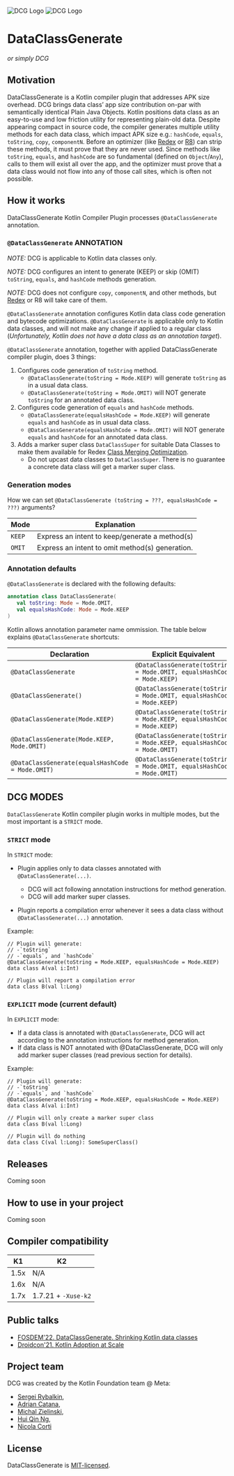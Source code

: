 ![DCG Logo](media/logo-full-color.svg#gh-light-mode-only)
![DCG Logo](media/logo-white.svg#gh-dark-mode-only)

# DataClassGenerate
_or simply DCG_


## Motivation
DataClassGenerate is a Kotlin compiler plugin that addresses APK size overhead.
DCG brings data class’ app size contribution on-par with semantically identical Plain Java Objects.
Kotlin positions data class as an easy-to-use and low friction utility for representing plain-old data.
Despite appearing compact in source code, the compiler generates multiple utility methods for each data class, which impact APK size e.g.: `hashCode`, `equals`, `toString`, `copy`, `componentN`.
Before an optimizer (like [Redex](https://github.com/facebook/redex/) or [R8](https://r8.googlesource.com/r8)) can strip these methods, it must prove that they are never used.
Since methods like `toString`, `equals`, and `hashCode` are so fundamental (defined on `Object`/`Any`), calls to them will exist all over the app, and the optimizer must prove that a data class would not flow into any of those call sites, which is often not possible.


## How it works
DataClassGenerate Kotlin Compiler Plugin processes `@DataClassGenerate` annotation.

### `@DataClassGenerate` ANNOTATION
_NOTE:_ DCG is applicable to Kotlin data classes only.

_NOTE:_ DCG configures an intent to generate (KEEP) or skip (OMIT) `toString`, `equals`, and `hashCode` methods generation.

_NOTE:_ DCG does not configure `copy`, `componentN`, and other methods, but [Redex](https://github.com/facebook/redex/) or R8 will take care of them.

`@DataClassGenerate` annotation configures Kotlin data class code generation and bytecode optimizations.
`@DataClassGenerate` is applicable only to Kotlin data classes, and will not make any change if applied to a regular class (*Unfortunately, Kotlin does not have a data class as an annotation target*).


`@DataClassGenerate` annotation, together with applied DataClassGenerate compiler plugin, does 3 things:
1. Configures code generation of `toString` method.
    - `@DataClassGenerate(toString = Mode.KEEP)` will generate `toString` as in a usual data class.
    - `@DataClassGenerate(toString = Mode.OMIT)` will NOT generate `toString` for an annotated data class.
1. Configures code generation of `equals` and `hashCode` methods.
    - `@DataClassGenerate(equalsHashCode = Mode.KEEP)` will generate `equals` and `hashCode` as in usual data class.
    - `@DataClassGenerate(equalsHashCode = Mode.OMIT)` will NOT generate `equals` and `hashCode` for an annotated data class.
1. Adds a marker super class `DataClassSuper` for suitable Data Classes to make them available for Redex [Class Merging Optimization](https://github.com/facebook/redex/blob/main/docs/passes.md#classmergingpass).
    - Do not upcast data classes to `DataClassSuper`. There is no guarantee a concrete data class will get a marker super class.


### Generation modes

How we can set `@DataClassGenerate (toString = ???, equalsHashCode = ???)` arguments?

|  Mode | Explanation |
|-------|-------|
| `KEEP` | Express an intent to keep/generate a method(s) |
| `OMIT` | Express an intent to omit method(s) generation. |

### Annotation defaults
`@DataClassGenerate` is declared with the following defaults:
 ```kotlin
 annotation class DataClassGenerate(
    val toString: Mode = Mode.OMIT,
    val equalsHashCode: Mode = Mode.KEEP
)
```

Kotlin allows annotation parameter name ommission. The table below explains `@DataClassGenerate` shortcuts:

|  Declaration | Explicit Equivalent |
|-------|-------|
|`@DataClassGenerate` | `@DataClassGenerate(toString = Mode.OMIT, equalsHashCode = Mode.KEEP)`|
|`@DataClassGenerate()` | `@DataClassGenerate(toString = Mode.OMIT, equalsHashCode = Mode.KEEP)`|
|`@DataClassGenerate(Mode.KEEP)` | `@DataClassGenerate(toString = Mode.KEEP, equalsHashCode = Mode.KEEP)`|
|`@DataClassGenerate(Mode.KEEP, Mode.OMIT)` | `@DataClassGenerate(toString = Mode.KEEP, equalsHashCode = Mode.OMIT)`|
|`@DataClassGenerate(equalsHashCode = Mode.OMIT)` | `@DataClassGenerate(toString = Mode.OMIT, equalsHashCode = Mode.OMIT)`|

## DCG  MODES
`DataClassGenerate` Kotlin compiler plugin works in multiple modes, but the most important is a `STRICT` mode.

### `STRICT` mode
In `STRICT` mode:
- Plugin applies only to data classes annotated with `@DataClassGenerate(...)`.
   - DCG will act following annotation instructions for method generation.
   - DCG will add marker super classes.

- Plugin reports a compilation error whenever it sees a data class without `@DataClassGenerate(...)` annotation.

Example:

```
// Plugin will generate:
// -`toString`
// -`equals`, and `hashCode`
@DataClassGenerate(toString = Mode.KEEP, equalsHashCode = Mode.KEEP)
data class A(val i:Int)

// Plugin will report a compilation error
data class B(val l:Long)
```

### `EXPLICIT` mode (current default)
In `EXPLICIT` mode:
- If a data class is annotated with `@DataClassGenerate`, DCG will act according to the annotation instructions for method generation.
- If data class is NOT annotated with @DataClassGenerate, DCG will only add marker super classes (read previous section for details).

Example:

```
// Plugin will generate:
// -`toString`
// -`equals`, and `hashCode`
@DataClassGenerate(toString = Mode.KEEP, equalsHashCode = Mode.KEEP)
data class A(val i:Int)

// Plugin will only create a marker super class
data class B(val l:Long)

// Plugin will do nothing
data class C(val l:Long): SomeSuperClass()
```


## Releases

Coming soon


## How to use in your project

Coming soon


## Compiler compatibility

|  K1 | K2 |
|-------|-------|
| 1.5x | N/A |
| 1.6x | N/A |
| 1.7x | 1.7.21 + `-Xuse-k2` |

## Public talks
- [FOSDEM'22. DataClassGenerate. Shrinking Kotlin data classes](https://archive.fosdem.org/2022/schedule/event/dataclassgenerate_shrinking_kotlin_data_classes/)
- [Droidcon'21. Kotlin Adoption at Scale](https://www.droidcon.com/2021/11/17/kotlin-adoption-at-scale/)

## Project team
DCG was created by the Kotlin Foundation team @ Meta:
- [Sergei Rybalkin](https://github.com/rybalkinsd/),
- [Adrian Catana](https://github.com/adicatana/),
- [Michal Zielinski](https://github.com/zielinskimz/),
- [Hui Qin Ng](https://github.com/nghuiqin/),
- [Nicola Corti](https://github.com/cortinico/)

## License
DataClassGenerate is [MIT-licensed](https://github.com/facebookincubator/dataclassgenerate/blob/main/LICENSE).
